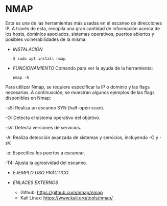 # **NMAP**

Esta es una de las herramientas más usadas en el escaneo de direcciones IP. A través de esta, recopila una gran cantidad de información acerca de los hosts, dominios asociados, sistemas operativos, puertos abiertos y posibles vulnerabilidades de la misma.

- *INSTALACIÓN*

      $ sudo apt install nmap

- *FUNCIONAMIENTO*
Comando para ver la ayuda de la herramienta:

      nmap -h

Para utilizar Nmap, se requiere especificar la IP o dominio y las flags necesarias.
A continuación, se muestran algunos ejemplos de las flags disponibles en Nmap:

-sS: Realiza un escaneo SYN (half-open scan).

-O: Detecta el sistema operativo del objetivo.

-sV: Detecta versiones de servicios.

-A: Realiza detección avanzada de sistemas y servicios, incluyendo -O y -sV.

-p: Especifica los puertos a escanear.

-T4: Ajusta la agresividad del escaneo.

- *EJEMPLO USO PRÁCTICO*



- *ENLACES EXTERNOS*

  - Github: https://github.com/nmap/nmap
  - Kali Linux: https://www.kali.org/tools/nmap/
